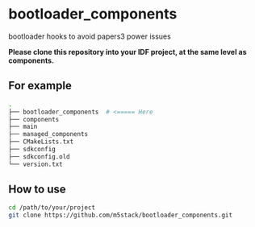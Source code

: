 # bootloader_components

bootloader hooks to avoid papers3 power issues

**Please clone this repository into your IDF project, at the same level as components.**

## For example

```bash
.
├── bootloader_components  # <===== Here
├── components
├── main
├── managed_components
├── CMakeLists.txt
├── sdkconfig
├── sdkconfig.old
└── version.txt
```

## How to use

```bash
cd /path/to/your/project
git clone https://github.com/m5stack/bootloader_components.git
```
